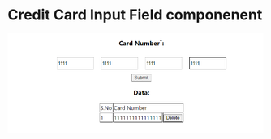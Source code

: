# Credit Card Input Field componenent 
<p align="center">
  <img src="https://github.com/falakthkr/DhwaniRIS-Assignments/blob/master/Frontend/task-1/Resources/Credit%20Card%20ss.png" alt="boxes" >
</p>